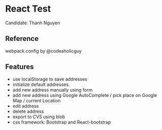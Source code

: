 # React Test
Candidate: Thanh Nguyen

## Reference
webpack.config by @codeaholicguy

## Features
- use localStorage to save addresses
- initialize default addresses.
- add new address manually using form
- add new address using Google AutoComplete / pick place on Google Map / current Location
- edit address
- delete address
- export to CVS using blob
- css framework: Bootstrap and React-bootstrap